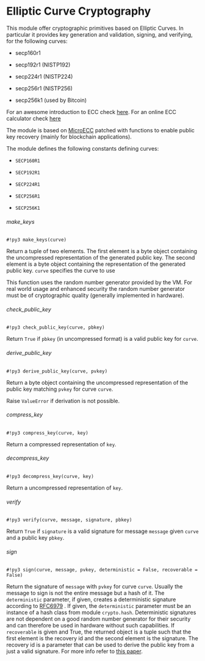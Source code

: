 # Elliptic Curve Cryptography

This module offer cryptographic primitives based on Elliptic Curves. In particular it provides key generation and validation, signing, and verifying, for the following curves:


* secp160r1


* secp192r1 (NISTP192)


* secp224r1 (NISTP224)


* secp256r1 (NISTP256)


* secp256k1 (used by Bitcoin)

For an awesome introduction to ECC check [here](https://www.johannes-bauer.com/compsci/ecc/).
For an online ECC calculator check [here](http://extranet.cryptomathic.com/ecc/index)

The module is based on [MicroECC](https://github.com/kmackay/micro-ecc) patched with functions to enable public key recovery (mainly for blockchain applications).

The module defines the following constants defining curves:


* `SECP160R1`


* `SECP192R1`


* `SECP224R1`


* `SECP256R1`


* `SECP256K1`

###### make_keys

```#!py3 make_keys(curve)```

Return a tuple of two elements. The first element is a byte object
containing the uncompressed representation of the generated public key. The
second element is a byte object containing the representation of the
generated public key. ```curve``` specifies the curve to use

This function uses the random number generator provided by the
VM. For real world usage and enhanced security the random number generator
must be of cryptographic quality (generally implemented in hardware).

###### check_public_key

```#!py3 check_public_key(curve, pbkey)```

Return `True` if ```pbkey``` (in uncompressed format) is a valid public
key for ```curve```.

###### derive_public_key

```#!py3 derive_public_key(curve, pvkey)```

Return a byte object containing the uncompressed representation of the
public key matching ```pvkey``` for curve ```curve```.

Raise `ValueError` if derivation is not possible.

###### compress_key

```#!py3 compress_key(curve, key)```

Return a compressed representation of ```key```.

###### decompress_key

```#!py3 decompress_key(curve, key)```

Return a uncompressed representation of ```key```.

###### verify

```#!py3 verify(curve, message, signature, pbkey)```

Return `True` if ```signature``` is a valid signature for message
```message``` given ```curve``` and a public key ```pbkey```.

###### sign

```#!py3 sign(curve, message, pvkey, deterministic = False, recoverable = False)```

Return the signature of ```message``` with ```pvkey``` for curve ```curve```. Usually
the message to sign is not the entire message but a hash of it. The
```deterministic``` parameter, if given, creates a deterministic signature
according to [RFC6979](https://tools.ietf.org/html/rfc6979) . If given, the ```deterministic``` parameter must be an
instance of a hash class from module `crypto.hash`. Deterministic signatures are not dependent on a good
random number generator for their security and can therefore be used in hardware without such capabilities. If ```recoverable``` is given and True, the returned object is a tuple such that the first element is the recovery id and the second element is the signature. The recovery id is a parameter that can be used to derive the public key from a just a valid signature. For more info refer to [this paper](https://www.secg.org/sec1-v2.pdf).
<!--stackedit_data:
eyJoaXN0b3J5IjpbLTExNDgxMjkyNjEsMTE4Mjc2MzA5MV19
-->
